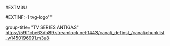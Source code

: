 #EXTM3U 

#EXTINF:-1 tvg-logo''''

group-title=''TV SERIES ANTIGAS"
https://59f1cbe63db89.streamlock.net:1443/canal/_definst_/canal/chunklist_w1450196991.m3u8
